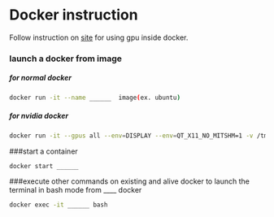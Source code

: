 # Docker instruction

Follow instruction on [site](https://collabnix.com/introducing-new-docker-cli-api-support-for-nvidia-gpus-under-docker-engine-19-03-0-beta-release/) for using gpu inside docker.

### launch a docker from image

##### for normal docker

```sh
docker run -it --name ______  image(ex. ubuntu) 
```
##### for nvidia docker

```sh
docker run -it --gpus all --env=DISPLAY --env=QT_X11_NO_MITSHM=1 -v /tmp/.X11-unix:/tmp/.X11-unix ros2_foxy /bin/bash
```

###start a container

```sh
docker start ______
```
###execute other commands on existing and alive docker
to launch the terminal in bash mode from ____ docker
```sh
docker exec -it ______ bash
```

